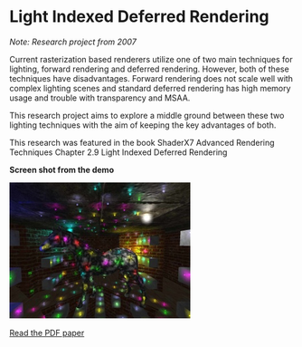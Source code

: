 # Light Indexed Deferred Rendering

*Note: Research project from 2007*

Current rasterization based renderers utilize one of two main techniques for lighting, forward rendering and deferred rendering. However, both of these techniques have disadvantages. 
Forward rendering does not scale well with complex lighting scenes and standard deferred rendering has high memory usage and trouble with transparency and MSAA.

This research project aims to explore a middle ground between these two lighting techniques with the aim of keeping the key advantages of both.

This research was featured in the book 
ShaderX7 Advanced Rendering Techniques 
Chapter 2.9 Light Indexed Deferred Rendering

**Screen shot from the demo**

![Screenshot](DemoScreenshot_small.jpg?raw=true "Demo screenshot")

[Read the PDF paper](./LightIndexedDeferredLighting1.1.pdf)